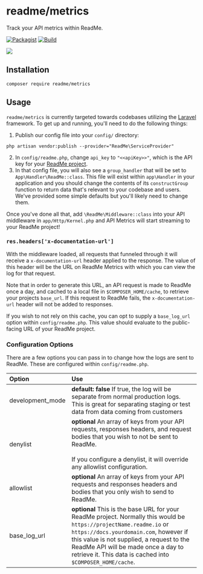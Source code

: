# readme/metrics

Track your API metrics within ReadMe.

[![Packagist](https://img.shields.io/packagist/v/readme/metrics.svg)](https://packagist.org/packages/readme/metrics)
[![Build](https://github.com/readmeio/metrics-sdks/workflows/php/badge.svg)](https://github.com/readmeio/metrics-sdks)

[![](https://d3vv6lp55qjaqc.cloudfront.net/items/1M3C3j0I0s0j3T362344/Untitled-2.png)](https://readme.io)

## Installation

```
composer require readme/metrics
```

## Usage

`readme/metrics` is currently targeted towards codebases utilizing the [Laravel](https://laravel.com/) framework. To get up and running, you'll need to do the following things:

1. Publish our config file into your `config/` directory:

```
php artisan vendor:publish --provider="ReadMe\ServiceProvider"
```

2. In `config/readme.php`, change `api_key` to `"<<apiKey>>"`, which is the API key for your [ReadMe project](https://dash.readme.io).
3. In that config file, you will also see a `group_handler` that will be set to `App\Handler\ReadMe::class`. This file will exist within `app\Handler` in your application and you should change the contents of its `constructGroup` function to return data that's relevant to your codebase and users. We've provided some simple defaults but you'll likely need to change them.

Once you've done all that, add `\ReadMe\Middleware::class` into your API middleware in `app/Http/Kernel.php` and API Metrics will start streaming to your ReadMe project!

### `res.headers['x-documentation-url']`

With the middleware loaded, all requests that funneled through it will receive a `x-documentation-url` header applied to the response. The value of this header will be the URL on ReadMe Metrics with which you can view the log for that request.

Note that in order to generate this URL, an API request is made to ReadMe once a day, and cached to a local file in `$COMPOSER_HOME/cache`, to retrieve your projects `base_url`. If this request to ReadMe fails, the `x-documentation-url` header will not be added to responses.

If you wish to not rely on this cache, you can opt to supply a `base_log_url` option within `config/readme.php`. This value should evaluate to the public-facing URL of your ReadMe project.

### Configuration Options

There are a few options you can pass in to change how the logs are sent to ReadMe. These are configured within `config/readme.php`.

| Option           | Use                                                                                                                                                                                                                                                                                                             |
| :--------------- | :-------------------------------------------------------------------------------------------------------------------------------------------------------------------------------------------------------------------------------------------------------------------------------------------------------------- |
| development_mode | **default: false** If true, the log will be separate from normal production logs. This is great for separating staging or test data from data coming from customers                                                                                                                                             |
| denylist         | **optional** An array of keys from your API requests, responses headers, and request bodies that you wish to not be sent to ReadMe.<br /><br />If you configure a denylist, it will override any allowlist configuration.                                                                                       |
| allowlist        | **optional** An array of keys from your API requests and responses headers and bodies that you only wish to send to ReadMe.                                                                                                                                                                                     |
| base_log_url     | **optional** This is the base URL for your ReadMe project. Normally this would be `https://projectName.readme.io` or `https://docs.yourdomain.com`, however if this value is not supplied, a request to the ReadMe API will be made once a day to retrieve it. This data is cached into `$COMPOSER_HOME/cache`. |

